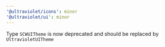 ```yaml
---
'@ultraviolet/icons': minor
'@ultraviolet/ui': minor
---
```


Type `SCWUITheme` is now deprecated and should be replaced by `UltravioletUITheme`
